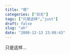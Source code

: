 ```yaml
---
title: "嗯"
categories: ["日志"]
tags: ["只是这样","just"]
draft: false
slug: "ah"
date: "2008-12-13 23:08:43"
---
```


只是这样...

